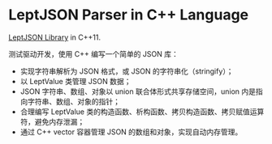 # LeptJSON Parser in C++ Language

[LeptJSON Library](https://github.com/miloyip/json-tutorial) in C++11.

测试驱动开发，使用 C++ 编写一个简单的 JSON 库：
- 实现字符串解析为 JSON 格式，或 JSON 的字符串化（stringify）；
- 以 LeptValue 类管理 JSON 数据；
- JSON 字符串、数组、对象以 union 联合体形式共享存储空间，union 内是指向字符串、数组、对象的指针；
- 合理编写 LeptValue 类的构造函数、析构函数、拷贝构造函数、拷贝赋值运算符，避免内存泄漏；
- 通过 C++ vector 容器管理 JSON 的数组和对象，实现自动内存管理。
